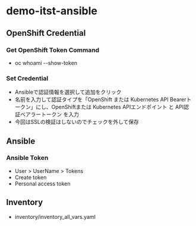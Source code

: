 # demo-itst-ansible
## OpenShift Credential
### Get OpenShift Token Command
* oc whoami --show-token
### Set Credential
* Ansibleで認証情報を選択して追加をクリック
* 名前を入力して認証タイプを「OpenShift または Kubernetes API Bearerトークン」にし、OpenShiftまたは Kubernetes APIエンドポイント と API認証ベアラートークン を入力
* 今回はSSLの検証はしないのでチェックを外して保存
## Ansible
### Ansible Token
* User > UserName > Tokens
* Create token
* Personal access token
## Inventory
* inventory/inventory_all_vars.yaml
